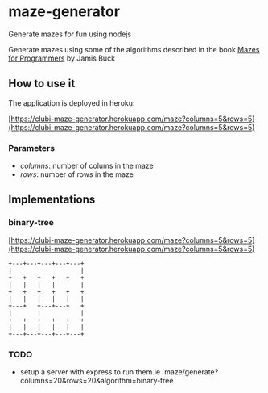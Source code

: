 # maze-generator
Generate mazes for fun using nodejs

Generate mazes using some of the algorithms described in the book [Mazes for Programmers](https://www.amazon.es/Mazes-Programmers-Twisty-Little-Passages/dp/1680500554/ref=sr_1_1?__mk_es_ES=%C3%85M%C3%85%C5%BD%C3%95%C3%91&dchild=1&keywords=mazes+for+programmers&qid=1633941115&sr=8-1) by Jamis Buck

## How to use it

The application is deployed in heroku:

[https://clubi-maze-generator.herokuapp.com/maze?columns=5&rows=5](https://clubi-maze-generator.herokuapp.com/maze?columns=5&rows=5)

### Parameters
* *columns*: number of colums in the maze
* *rows*: number of rows in the maze

## Implementations

### binary-tree

[https://clubi-maze-generator.herokuapp.com/maze?columns=5&rows=5](https://clubi-maze-generator.herokuapp.com/maze?columns=5&rows=5)

```
+---+---+---+---+---+
|                   |
+   +   +   +---+   +
|   |   |   |       |
+   +   +   +   +   +
|   |   |   |   |   |
+---+   +---+---+   +
|       |           |
+   +   +   +   +   +
|   |   |   |   |   |
+---+---+---+---+---+
```

### TODO
* setup a server with express to run them.ie `maze/generate?columns=20&rows=20&algorithm=binary-tree
